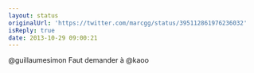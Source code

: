 ```yaml
---
layout: status
originalUrl: 'https://twitter.com/marcgg/status/395112861976236032'
isReply: true
date: 2013-10-29 09:00:21
---
```


@guillaumesimon Faut demander à @kaoo

